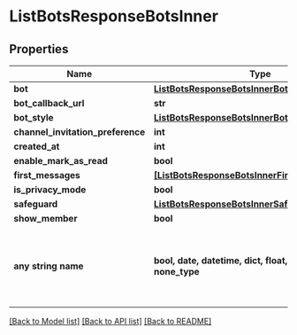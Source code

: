 # ListBotsResponseBotsInner


## Properties
Name | Type | Description | Notes
------------ | ------------- | ------------- | -------------
**bot** | [**ListBotsResponseBotsInnerBot**](ListBotsResponseBotsInnerBot.md) |  | [optional] 
**bot_callback_url** | **str** |  | [optional] 
**bot_style** | [**ListBotsResponseBotsInnerBotStyle**](ListBotsResponseBotsInnerBotStyle.md) |  | [optional] 
**channel_invitation_preference** | **int** |  | [optional] 
**created_at** | **int** |  | [optional] 
**enable_mark_as_read** | **bool** |  | [optional] 
**first_messages** | [**[ListBotsResponseBotsInnerFirstMessagesInner]**](ListBotsResponseBotsInnerFirstMessagesInner.md) |  | [optional] 
**is_privacy_mode** | **bool** |  | [optional] 
**safeguard** | [**ListBotsResponseBotsInnerSafeguard**](ListBotsResponseBotsInnerSafeguard.md) |  | [optional] 
**show_member** | **bool** |  | [optional] 
**any string name** | **bool, date, datetime, dict, float, int, list, str, none_type** | any string name can be used but the value must be the correct type | [optional]

[[Back to Model list]](../README.md#documentation-for-models) [[Back to API list]](../README.md#documentation-for-api-endpoints) [[Back to README]](../README.md)


